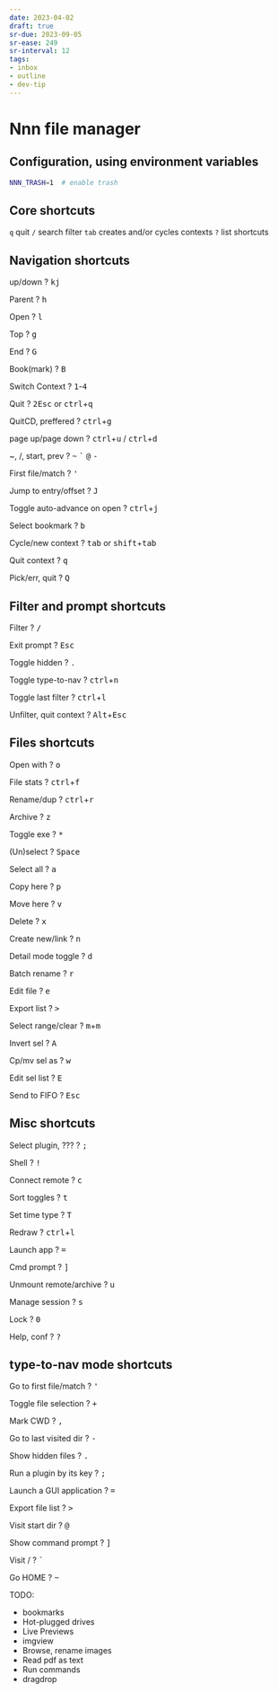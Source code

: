 ```yaml
---
date: 2023-04-02
draft: true
sr-due: 2023-09-05
sr-ease: 249
sr-interval: 12
tags:
- inbox
- outline
- dev-tip
---
```


# Nnn file manager

## Configuration, using environment variables
```bash
NNN_TRASH=1  # enable trash
```
## Core shortcuts
`q` quit
`/` search filter
`tab` creates and/or cycles contexts
`?` list shortcuts

## Navigation shortcuts

up/down
?
<kbd>k</kbd><kbd>j</kbd>

Parent
?
<kbd>h</kbd>

Open
?
<kbd>l</kbd>

Top
?
<kbd>g</kbd>

End
?
<kbd>G</kbd>

Book(mark)
?
<kbd>B</kbd>

Switch Context
?
<kbd>1</kbd>-<kbd>4</kbd>

Quit
?
<kbd>2</kbd><kbd>Esc</kbd> or <kbd>ctrl</kbd>+<kbd>q</kbd>

QuitCD, preffered
?
<kbd>ctrl</kbd>+<kbd>g</kbd>

page up/page down
?
<kbd>ctrl</kbd>+<kbd>u</kbd> / <kbd>ctrl</kbd>+<kbd>d</kbd>

~, /, start, prev
?
<kbd>\~</kbd> <kbd>`</kbd> <kbd>@</kbd> <kbd>-</kbd>

First file/match
?
<kbd>'</kbd>

Jump to entry/offset
?
<kbd>J</kbd>

Toggle auto-advance on open
?
<kbd>ctrl</kbd>+<kbd>j</kbd>

Select bookmark
?
<kbd>b</kbd>

Cycle/new context
?
<kbd>tab</kbd> or <kbd>shift</kbd>+<kbd>tab</kbd>

Quit context
?
<kbd>q</kbd>

Pick/err, quit
?
<kbd>Q</kbd>

## Filter and prompt shortcuts
Filter
?
<kbd>/</kbd>

Exit prompt
?
<kbd>Esc</kbd>

Toggle hidden
?
<kbd>.</kbd>

Toggle type-to-nav
?
<kbd>ctrl</kbd>+<kbd>n</kbd>

Toggle last filter
?
<kbd>ctrl</kbd>+<kbd>l</kbd>

Unfilter, quit context
?
<kbd>Alt</kbd>+<kbd>Esc</kbd>

## Files shortcuts

Open with
?
<kbd>o</kbd>

File stats
?
<kbd>ctrl</kbd>+<kbd>f</kbd>

Rename/dup
?
<kbd>ctrl</kbd>+<kbd>r</kbd>

Archive
?
<kbd>z</kbd>

Toggle exe
?
<kbd>*</kbd>

(Un)select
?
<kbd>Space</kbd>

Select all
?
<kbd>a</kbd>

Copy here
?
<kbd>p</kbd>

Move here
?
<kbd>v</kbd>

Delete
?
<kbd>x</kbd>

Create new/link
?
<kbd>n</kbd>

Detail mode toggle
?
<kbd>d</kbd>

Batch rename
?
<kbd>r</kbd>

Edit file
?
<kbd>e</kbd>

Export list
?
<kbd>></kbd>

Select range/clear
?
<kbd>m</kbd>+<kbd>m</kbd>

Invert sel
?
<kbd>A</kbd>

Cp/mv sel as
?
<kbd>w</kbd>

Edit sel list
?
<kbd>E</kbd>

Send to FIFO
?
<kbd>Esc</kbd>

## Misc shortcuts
Select plugin, ???
?
<kbd>;</kbd>

Shell
?
<kbd>!</kbd>

Connect remote
?
<kbd>c</kbd>

Sort toggles
?
<kbd>t</kbd>

Set time type
?
<kbd>T</kbd>

Redraw
?
<kbd>ctrl</kbd>+<kbd>l</kbd>

Launch app
?
<kbd>=</kbd>

Cmd prompt
?
<kbd>]</kbd>

Unmount remote/archive
?
<kbd>u</kbd>

Manage session
?
<kbd>s</kbd>

Lock
?
<kbd>0</kbd>

Help, conf
?
<kbd>?</kbd>
<!--SR:!2023-06-08,4,210-->

## type-to-nav mode shortcuts
Go to first file/match
?
<kbd>'</kbd>

Toggle file selection
?
<kbd>+</kbd>

Mark CWD
?
<kbd>,</kbd>

Go to last visited dir
?
<kbd>-</kbd>

Show hidden files
?
<kbd>.</kbd>

Run a plugin by its key
?
<kbd>;</kbd>

Launch a GUI application
?
<kbd>=</kbd>

Export file list
?
<kbd>></kbd>

Visit start dir
?
<kbd>@</kbd>

Show command prompt
?
<kbd>]</kbd>

Visit /
?
<kbd>`</kbd>

Go HOME
?
<kbd>~</kbd>

TODO:
- bookmarks
- Hot-plugged drives
- Live Previews
- imgview
- Browse, rename images
- Read pdf as text
- Run commands
- dragdrop